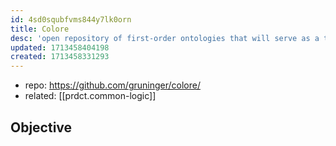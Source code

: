 ```yaml
---
id: 4sd0squbfvms844y7lk0orn
title: Colore
desc: 'open repository of first-order ontologies that will serve as a testbed for ontology evaluation and integration techniques'
updated: 1713458404198
created: 1713458331293
---
```


- repo: https://github.com/gruninger/colore/
- related: [[prdct.common-logic]]

## Objective

